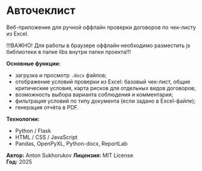 # Авточеклист

Веб-приложение для ручной оффлайн проверки договоров по чек-листу из Excel.

!!!ВАЖНО! Для работы в браузере оффлайн необходимо разместить js библиотеки в папке libs внутри папки проекта!!!

**Основные функции:**
- загрузка и просмотр `.docx` файлов;
- отображение условий проверки из Excel: базовый чек-лист, общие критические условия, карта рисков для отдельных видов договоров;
- возможность выбора варианта соблюдения и комментария;
- фильтрация условий по типу документа (если задано в Excel-файле);
- генерация отчёта в PDF.

**Технологии:**
- Python / Flask
- HTML / CSS / JavaScript
- Pandas, OpenPyXL, Python-docx, ReportLab

**Автор:** Anton Sukhorukov 
**Лицензия:** MIT License  
**Год:** 2025

